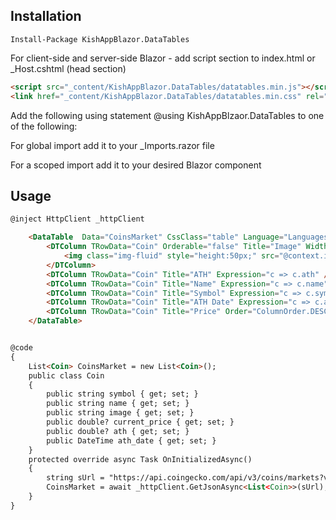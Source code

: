 ## Installation 


```
Install-Package KishAppBlazor.DataTables
```


For client-side and server-side Blazor - add script section to index.html or _Host.cshtml (head section) 

```html
<script src="_content/KishAppBlazor.DataTables/datatables.min.js"></script>
<link href="_content/KishAppBlazor.DataTables/datatables.min.css" rel="stylesheet" />
```

Add the following using statement @using KishAppBlzaor.DataTables to one of the following:

For global import add it to your _Imports.razor file

For a scoped import add it to your desired Blazor component

## Usage


```html
@inject HttpClient _httpClient

    <DataTable  Data="CoinsMarket" CssClass="table" Language="Languages.Persian" DelayCount="10" Responsive="true" ColReorder="true" ScrollX="false" ScrollY="500px" Info="true" Keys="false" StateSave="false" Dom="<'top'i>rt<'bottom'flp><'clear'>"  Ordering="true">    
        <DTColumn TRowData="Coin" Orderable="false" Title="Image" Width="50px" Searchable="false" Visible="true"   >
            <img class="img-fluid" style="height:50px;" src="@context.image" alt="photo">
        </DTColumn>
        <DTColumn TRowData="Coin" Title="ATH" Expression="c => c.ath" />
        <DTColumn TRowData="Coin" Title="Name" Expression="c => c.name"  />
        <DTColumn TRowData="Coin" Title="Symbol" Expression="c => c.symbol"  />
        <DTColumn TRowData="Coin" Title="ATH Date" Expression="c => c.ath_date" Format="d" />
        <DTColumn TRowData="Coin" Title="Price" Order="ColumnOrder.DESC">@context.current_price</DTColumn>
    </DataTable>


@code
{
    List<Coin> CoinsMarket = new List<Coin>();
    public class Coin
    {
        public string symbol { get; set; }
        public string name { get; set; }
        public string image { get; set; }
        public double? current_price { get; set; }
        public double? ath { get; set; }
        public DateTime ath_date { get; set; }
    }
    protected override async Task OnInitializedAsync()
    {
        string sUrl = "https://api.coingecko.com/api/v3/coins/markets?vs_currency=usd&order=market_cap_desc&per_page=100&page=1&sparkline=false";
        CoinsMarket = await _httpClient.GetJsonAsync<List<Coin>>(sUrl);
    }
} 
```
